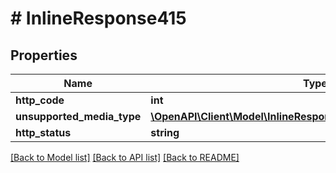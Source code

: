# # InlineResponse415

## Properties

Name | Type | Description | Notes
------------ | ------------- | ------------- | -------------
**http_code** | **int** |  | [optional] 
**unsupported_media_type** | [**\OpenAPI\Client\Model\InlineResponse415UnsupportedMediaType**](InlineResponse415UnsupportedMediaType.md) |  | [optional] 
**http_status** | **string** |  | [optional] 

[[Back to Model list]](../../README.md#documentation-for-models) [[Back to API list]](../../README.md#documentation-for-api-endpoints) [[Back to README]](../../README.md)


